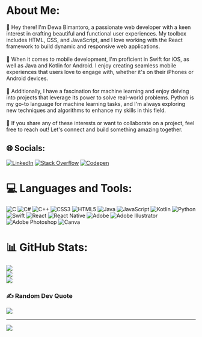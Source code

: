# About Me:
👋 Hey there! I'm Dewa Bimantoro, a passionate web developer with a keen interest in crafting beautiful and functional user experiences. My toolbox includes HTML, CSS, and JavaScript, and I love working with the React framework to build dynamic and responsive web applications.<br><br>📱 When it comes to mobile development, I'm proficient in Swift for iOS, as well as Java and Kotlin for Android. I enjoy creating seamless mobile experiences that users love to engage with, whether it's on their iPhones or Android devices.<br><br>🤖 Additionally, I have a fascination for machine learning and enjoy delving into projects that leverage its power to solve real-world problems. Python is my go-to language for machine learning tasks, and I'm always exploring new techniques and algorithms to enhance my skills in this field.<br><br>🌟 If you share any of these interests or want to collaborate on a project, feel free to reach out! Let's connect and build something amazing together.


## 🌐 Socials:
[![LinkedIn](https://img.shields.io/badge/LinkedIn-%230077B5.svg?logo=linkedin&logoColor=white)](https://linkedin.com/in/dewabimantoro) [![Stack Overflow](https://img.shields.io/badge/-Stackoverflow-FE7A16?logo=stack-overflow&logoColor=white)](https://stackoverflow.com/users/23388720) [![Codepen](https://img.shields.io/badge/Codepen-000000?style=for-the-badge&logo=codepen&logoColor=white)](https://codepen.io/badkewd) 

# 💻 Languages and Tools:
![C](https://img.shields.io/badge/c-%2300599C.svg?style=flat&logo=c&logoColor=white) ![C#](https://img.shields.io/badge/c%23-%23239120.svg?style=flat&logo=csharp&logoColor=white) ![C++](https://img.shields.io/badge/c++-%2300599C.svg?style=flat&logo=c%2B%2B&logoColor=white) ![CSS3](https://img.shields.io/badge/css3-%231572B6.svg?style=flat&logo=css3&logoColor=white) ![HTML5](https://img.shields.io/badge/html5-%23E34F26.svg?style=flat&logo=html5&logoColor=white) ![Java](https://img.shields.io/badge/java-%23ED8B00.svg?style=flat&logo=openjdk&logoColor=white) ![JavaScript](https://img.shields.io/badge/javascript-%23323330.svg?style=flat&logo=javascript&logoColor=%23F7DF1E) ![Kotlin](https://img.shields.io/badge/kotlin-%237F52FF.svg?style=flat&logo=kotlin&logoColor=white) ![Python](https://img.shields.io/badge/python-3670A0?style=flat&logo=python&logoColor=ffdd54) ![Swift](https://img.shields.io/badge/swift-F54A2A?style=flat&logo=swift&logoColor=white) ![React](https://img.shields.io/badge/react-%2320232a.svg?style=flat&logo=react&logoColor=%2361DAFB) ![React Native](https://img.shields.io/badge/react_native-%2320232a.svg?style=flat&logo=react&logoColor=%2361DAFB) ![Adobe](https://img.shields.io/badge/adobe-%23FF0000.svg?style=flat&logo=adobe&logoColor=white) ![Adobe Illustrator](https://img.shields.io/badge/adobe%20illustrator-%23FF9A00.svg?style=flat&logo=adobe%20illustrator&logoColor=white) ![Adobe Photoshop](https://img.shields.io/badge/adobe%20photoshop-%2331A8FF.svg?style=flat&logo=adobe%20photoshop&logoColor=white) ![Canva](https://img.shields.io/badge/Canva-%2300C4CC.svg?style=flat&logo=Canva&logoColor=white)
# 📊 GitHub Stats:
![](https://github-readme-stats.vercel.app/api?username=badkewd&theme=radical&hide_border=false&include_all_commits=false&count_private=false)<br/>
![](https://github-readme-streak-stats.herokuapp.com/?user=badkewd&theme=radical&hide_border=false)<br/>
![](https://github-readme-stats.vercel.app/api/top-langs/?username=badkewd&theme=radical&hide_border=false&include_all_commits=false&count_private=false&layout=compact)

### ✍️ Random Dev Quote
![](https://quotes-github-readme.vercel.app/api?type=horizontal&theme=radical)

---
[![](https://visitcount.itsvg.in/api?id=badkewd&icon=0&color=9)](https://visitcount.itsvg.in)

<!---
badkewd/badkewd is a ✨ special ✨ repository because its `README.md` (this file) appears on your GitHub profile.
You can click the Preview link to take a look at your changes.
--->
